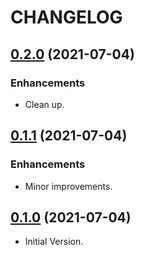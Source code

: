 # CHANGELOG

## [0.2.0](https://github.com/tyrcord/fastyle_calculator/releases/tag/0.2.0) (2021-07-04)

### Enhancements

- Clean up.

## [0.1.1](https://github.com/tyrcord/fastyle_calculator/releases/tag/0.1.1) (2021-07-04)

### Enhancements

- Minor improvements.

## [0.1.0](https://github.com/tyrcord/fastyle_calculator/releases/tag/0.1.0) (2021-07-04)

- Initial Version.
